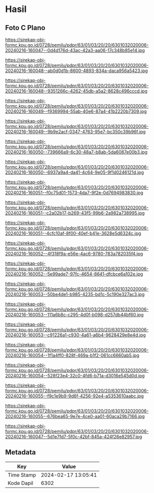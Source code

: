 # Hasil

## Foto C Plano

https://sirekap-obj-formc.kpu.go.id/0728/pemilu/pdpr/63/01/03/20/20/6301032020006-20240216-160047--0d4d176d-43ac-42a3-aa06-17c348b85e14.jpg

https://sirekap-obj-formc.kpu.go.id/0728/pemilu/pdpr/63/01/03/20/20/6301032020006-20240216-160048--ab0d0d1b-8600-4893-834a-daca956a5423.jpg

https://sirekap-obj-formc.kpu.go.id/0728/pemilu/pdpr/63/01/03/20/20/6301032020006-20240216-160048--9351266c-4262-45db-a5a2-8628c496cccd.jpg

https://sirekap-obj-formc.kpu.go.id/0728/pemilu/pdpr/63/01/03/20/20/6301032020006-20240216-160049--f9369994-55ab-40e6-87a4-41b2220b7309.jpg

https://sirekap-obj-formc.kpu.go.id/0728/pemilu/pdpr/63/01/03/20/20/6301032020006-20240216-160049--9b9e2acf-0347-4763-95e7-bc350c39b96f.jpg

https://sirekap-obj-formc.kpu.go.id/0728/pemilu/pdpr/63/01/03/20/20/6301032020006-20240216-160050--739666a9-6c30-48a7-b8ab-5da6087e00b3.jpg

https://sirekap-obj-formc.kpu.go.id/0728/pemilu/pdpr/63/01/03/20/20/6301032020006-20240216-160050--6937a9a4-da41-4c64-9e05-9f1d0246121d.jpg

https://sirekap-obj-formc.kpu.go.id/0728/pemilu/pdpr/63/01/03/20/20/6301032020006-20240216-160051--f0c75d01-1573-4da7-9f2e-0d7694983830.jpg

https://sirekap-obj-formc.kpu.go.id/0728/pemilu/pdpr/63/01/03/20/20/6301032020006-20240216-160051--c2a02b17-b269-43f5-99b6-2a982a738995.jpg

https://sirekap-obj-formc.kpu.go.id/0728/pemilu/pdpr/63/01/03/20/20/6301032020006-20240216-160051--4cfc10af-8f00-40ef-b41e-3628e5d6324c.jpg

https://sirekap-obj-formc.kpu.go.id/0728/pemilu/pdpr/63/01/03/20/20/6301032020006-20240216-160052--4f318f9a-e56e-4ac6-9780-783a782035f4.jpg

https://sirekap-obj-formc.kpu.go.id/0728/pemilu/pdpr/63/01/03/20/20/6301032020006-20240216-160052--5e99ade7-97fc-4654-8641-dfcbce6a102e.jpg

https://sirekap-obj-formc.kpu.go.id/0728/pemilu/pdpr/63/01/03/20/20/6301032020006-20240216-160053--50be4de1-b985-4235-bd1c-5c190e327ac3.jpg

https://sirekap-obj-formc.kpu.go.id/0728/pemilu/pdpr/63/01/03/20/20/6301032020006-20240216-160053--111a6b8c-c295-4d0f-b098-d257db44bf60.jpg

https://sirekap-obj-formc.kpu.go.id/0728/pemilu/pdpr/63/01/03/20/20/6301032020006-20240216-160053--c91226a1-c930-4a61-a6b4-9628429e8e4d.jpg

https://sirekap-obj-formc.kpu.go.id/0728/pemilu/pdpr/63/01/03/20/20/6301032020006-20240216-160054--1f1a4ff0-828f-469a-b1f2-061cc6660ab5.jpg

https://sirekap-obj-formc.kpu.go.id/0728/pemilu/pdpr/63/01/03/20/20/6301032020006-20240216-160054--528f23e4-32c0-4fd6-b71a-d3016e545d0d.jpg

https://sirekap-obj-formc.kpu.go.id/0728/pemilu/pdpr/63/01/03/20/20/6301032020006-20240216-160055--f9c1e9b9-9d6f-4256-92e4-a5353610aabc.jpg

https://sirekap-obj-formc.kpu.go.id/0728/pemilu/pdpr/63/01/03/20/20/6301032020006-20240216-160055--676bea65-9e7e-4ce0-aa01-60aca29b7166.jpg

https://sirekap-obj-formc.kpu.go.id/0728/pemilu/pdpr/63/01/03/20/20/6301032020006-20240216-160047--5d1e7fd7-5f0c-42bf-845a-424f26e82957.jpg


## Metadata

| Key        | Value               |
| ---------- | ------------------- |
| Time Stamp | 2024-02-17 13:05:41 |
| Kode Dapil | 6302                |



